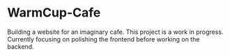 # WarmCup-Cafe
Building a website for an imaginary cafe. 
This project is a work in progress. Currently focusing on polishing the frontend before working on the backend. 
